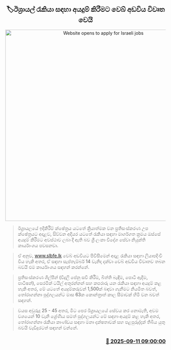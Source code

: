 <p align='center'><b><h2 align='center' title='Website opens to apply for Israeli jobs'>🏷ඊශ්‍රායල් රැකියා සඳහා අයදුම් කිරීමට වෙබ් අඩවිය විවෘත වෙයි</h2></b></p>
<p align='center'><img src='https://helakuru.sgp1.cdn.digitaloceanspaces.com/esana/images/lib/israel-tt.jpg' width='600' alt='Website opens to apply for Israeli jobs'></p>

> ඊශ්‍රායලයේ ඉදිකිරීම් ක්ෂේත්‍රය යටතේ ක්‍රියාත්මක වන ප්‍රතිසංස්කරණ උප ක්ෂේත්‍රයට අදාළව, සිව්වන අදියර යටතේ රැකියා සඳහා මාර්ගගත ක්‍රමය ඔස්සේ අයදුම් කිරීමට අවස්ථාව ලබා දී ඇති බව ශ්‍රී ලංකා විදේශ සේවා නියුක්ති කාර්යාංශය පවසනවා.

> ඒ අනුව, <a href='www.slbfe.lk'>www.slbfe.lk</a> වෙබ් අඩවියට පිවිසීමෙන් අදාළ රැකියා සඳහා ලියාපදිංචි විය හැකි අතර, ඒ සඳහා සැප්තැම්බර් 14 වැනිදා දක්වා වෙබ් අඩවිය විවෘතව තබන බවයි එම කාර්යාංශය සඳහන් කරන්නේ.

> ප්‍රතිසංස්කරණ ශිල්පීන් (විදුලි පේනු සවි කිරීම, බිත්ති බැඳීම, පොටි ඇදීම, පාටිෂන්), සෙරමික් ටයිල් අතුරන්නන් සහ කපරාරු යන රැකියා සඳහා අයදුම් කළ හැකි අතර, මේ යටතේ අයදුම්කරුවන් 1,500ක් බඳවා ගැනීමට නියමිත බවත්, තෝරාගන්නා පුද්ගලයන්ට මාස 63ක කොන්ත්‍රාත් කාල සීමාවක් හිමි වන බවත් සඳහන්.

> වයස අවුරුදු 25 - 45 අතර, මීට පෙර ඊශ්‍රායලයේ සේවය කර නොමැති, අවම වශයෙන් 10 වැනි ශ්‍රේණිය සමත් පුද්ගලයන්ට මේ සඳහා අයදුම් කළ හැකි අතර, තෝරාගන්නා රැකියා කාණ්ඩය සඳහා මනා දක්ෂතාවක් සහ පළපුරුද්දක් තිබිය යුතු බවයි වැඩිදුරටත් සඳහන් වන්නේ.



<h3 align='right'><a href='https://www.helakuru.lk/esana/p/113516/'>📅 2025-09-11 09:00:00</a></h3>
